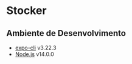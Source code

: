 # Stocker

## Ambiente de Desenvolvimento
* [expo-cli](https://www.npmjs.com/package/expo-cli) v3.22.3
* [Node.js](https://github.com/nvm-sh/nvm) v14.0.0